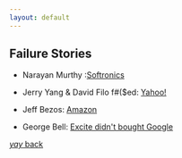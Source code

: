 ```yaml
---
layout: default
---
```


## Failure Stories

* Narayan Murthy :[Softronics](https://yourstory.com/2021/01/infosys-founder-narayana-murthy-warns-entrepreneur/amp)

* Jerry Yang & David Filo f#($ed: [Yahoo!](https://m.economictimes.com/news/international/business/what-sank-yahoo-blame-its-nice-guy-founders-jerry-yang-and-david-filo/articleshow/53383676.cms)

* Jeff Bezos: [Amazon](https://fortune.com/2014/12/02/amazon-ceo-jeff-bezos-failure/amp/)

* George Bell: [Excite didn't bought Google](https://www.cnbc.com/amp/2015/03/02/dotcom-bubble-ceo-why-i-passed-on-buying-google.html)

[_yay_ back](https://srterm.github.io/srt/blog.html)
